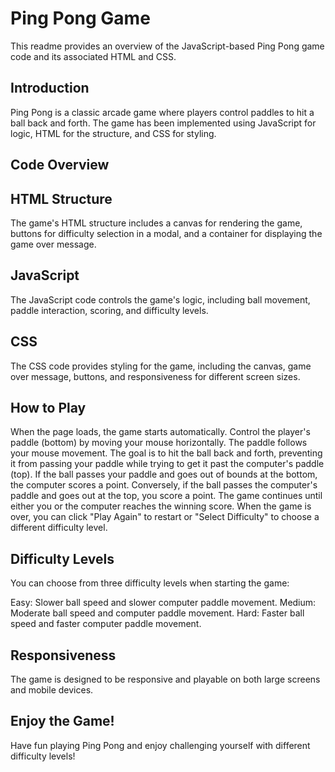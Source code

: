 # Ping Pong Game

This readme provides an overview of the JavaScript-based Ping Pong game code and its associated HTML and CSS.

## Introduction

Ping Pong is a classic arcade game where players control paddles to hit a ball back and forth. The game has been implemented using JavaScript for logic, HTML for the structure, and CSS for styling.

## Code Overview

## HTML Structure
The game's HTML structure includes a canvas for rendering the game, buttons for difficulty selection in a modal, and a container for displaying the game over message.

## JavaScript
The JavaScript code controls the game's logic, including ball movement, paddle interaction, scoring, and difficulty levels.

## CSS
The CSS code provides styling for the game, including the canvas, game over message, buttons, and responsiveness for different screen sizes.

## How to Play

When the page loads, the game starts automatically.
Control the player's paddle (bottom) by moving your mouse horizontally. The paddle follows your mouse movement.
The goal is to hit the ball back and forth, preventing it from passing your paddle while trying to get it past the computer's paddle (top).
If the ball passes your paddle and goes out of bounds at the bottom, the computer scores a point. Conversely, if the ball passes the computer's paddle and goes out at the top, you score a point.
The game continues until either you or the computer reaches the winning score.
When the game is over, you can click "Play Again" to restart or "Select Difficulty" to choose a different difficulty level.

## Difficulty Levels

You can choose from three difficulty levels when starting the game:

Easy: Slower ball speed and slower computer paddle movement.
Medium: Moderate ball speed and computer paddle movement.
Hard: Faster ball speed and faster computer paddle movement.

## Responsiveness

The game is designed to be responsive and playable on both large screens and mobile devices.

## Enjoy the Game!

Have fun playing Ping Pong and enjoy challenging yourself with different difficulty levels!

